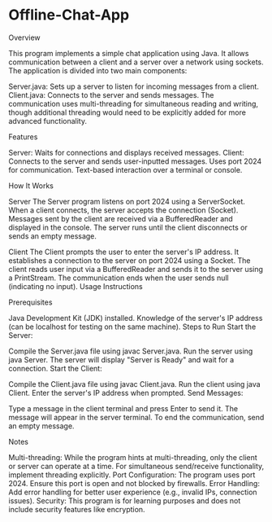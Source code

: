 # Offline-Chat-App

Overview

This program implements a simple chat application using Java. It allows communication between a client and a server over a network using sockets. The application is divided into two main components:

Server.java: Sets up a server to listen for incoming messages from a client.
Client.java: Connects to the server and sends messages.
The communication uses multi-threading for simultaneous reading and writing, though additional threading would need to be explicitly added for more advanced functionality.

Features

Server: Waits for connections and displays received messages.
Client: Connects to the server and sends user-inputted messages.
Uses port 2024 for communication.
Text-based interaction over a terminal or console.

How It Works

Server
The Server program listens on port 2024 using a ServerSocket.
When a client connects, the server accepts the connection (Socket).
Messages sent by the client are received via a BufferedReader and displayed in the console.
The server runs until the client disconnects or sends an empty message.

Client
The Client prompts the user to enter the server's IP address.
It establishes a connection to the server on port 2024 using a Socket.
The client reads user input via a BufferedReader and sends it to the server using a PrintStream.
The communication ends when the user sends null (indicating no input).
Usage Instructions

Prerequisites

Java Development Kit (JDK) installed.
Knowledge of the server's IP address (can be localhost for testing on the same machine).
Steps to Run
Start the Server:

Compile the Server.java file using javac Server.java.
Run the server using java Server.
The server will display "Server is Ready" and wait for a connection.
Start the Client:

Compile the Client.java file using javac Client.java.
Run the client using java Client.
Enter the server's IP address when prompted.
Send Messages:

Type a message in the client terminal and press Enter to send it.
The message will appear in the server terminal.
To end the communication, send an empty message.

Notes

Multi-threading: While the program hints at multi-threading, only the client or server can operate at a time. For simultaneous send/receive functionality, implement threading explicitly.
Port Configuration: The program uses port 2024. Ensure this port is open and not blocked by firewalls.
Error Handling: Add error handling for better user experience (e.g., invalid IPs, connection issues).
Security: This program is for learning purposes and does not include security features like encryption.
